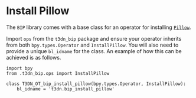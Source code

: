 # Install Pillow

The `BIP` library comes with a base class for an operator for installing
[`Pillow`](https://pypi.org/project/Pillow/).

Import `ops` from the `t3dn_bip` package and ensure your operator inherits from
both `bpy.types.Operator` and `InstallPillow`. You will also need to provide
a unique `bl_idname` for the class. An example of how this can be achieved is as
follows.

```
import bpy
from .t3dn_bip.ops import InstallPillow

class T3DN_OT_bip_install_pillow(bpy.types.Operator, InstallPillow):
    bl_idname = 't3dn.bip_install_pillow'
```
